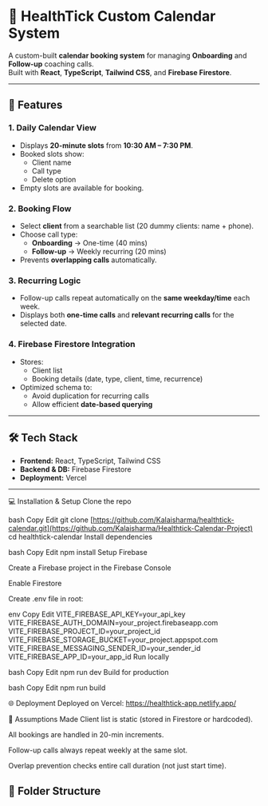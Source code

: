 # 📅 HealthTick Custom Calendar System

A custom-built **calendar booking system** for managing **Onboarding** and **Follow-up** coaching calls.  
Built with **React**, **TypeScript**, **Tailwind CSS**, and **Firebase Firestore**.

---

## 🚀 Features

### **1. Daily Calendar View**
- Displays **20-minute slots** from **10:30 AM – 7:30 PM**.
- Booked slots show:
  - Client name
  - Call type
  - Delete option
- Empty slots are available for booking.

### **2. Booking Flow**
- Select **client** from a searchable list (20 dummy clients: name + phone).
- Choose call type:
  - **Onboarding** → One-time (40 mins)
  - **Follow-up** → Weekly recurring (20 mins)
- Prevents **overlapping calls** automatically.

### **3. Recurring Logic**
- Follow-up calls repeat automatically on the **same weekday/time** each week.
- Displays both **one-time calls** and **relevant recurring calls** for the selected date.

### **4. Firebase Firestore Integration**
- Stores:
  - Client list
  - Booking details (date, type, client, time, recurrence)
- Optimized schema to:
  - Avoid duplication for recurring calls
  - Allow efficient **date-based querying**

---

## 🛠 Tech Stack
- **Frontend:** React, TypeScript, Tailwind CSS
- **Backend & DB:** Firebase Firestore
- **Deployment:** Vercel

---
💻 Installation & Setup
Clone the repo

bash
Copy
Edit
git clone [https://github.com/Kalaisharma/healthtick-calendar.git](https://github.com/Kalaisharma/Healthtick-Calendar-Project)
cd healthtick-calendar
Install dependencies

bash
Copy
Edit
npm install
Setup Firebase

Create a Firebase project in the Firebase Console

Enable Firestore

Create .env file in root:

env
Copy
Edit
VITE_FIREBASE_API_KEY=your_api_key
VITE_FIREBASE_AUTH_DOMAIN=your_project.firebaseapp.com
VITE_FIREBASE_PROJECT_ID=your_project_id
VITE_FIREBASE_STORAGE_BUCKET=your_project.appspot.com
VITE_FIREBASE_MESSAGING_SENDER_ID=your_sender_id
VITE_FIREBASE_APP_ID=your_app_id
Run locally

bash
Copy
Edit
npm run dev
Build for production

bash
Copy
Edit
npm run build

🌐 Deployment
Deployed on Vercel:  https://healthtick-app.netlify.app/

📌 Assumptions Made
Client list is static (stored in Firestore or hardcoded).

All bookings are handled in 20-min increments.

Follow-up calls always repeat weekly at the same slot.

Overlap prevention checks entire call duration (not just start time).


## 📂 Folder Structure

